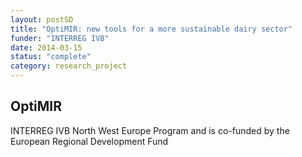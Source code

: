 ```yaml
---
layout: postSD
title: "OptiMIR: new tools for a more sustainable dairy sector"
funder: "INTERREG IVB"
date: 2014-03-15
status: "complete"
category: research_project
---
```


## OptiMIR 

INTERREG IVB North West Europe Program and is co-funded by the European Regional Development Fund
